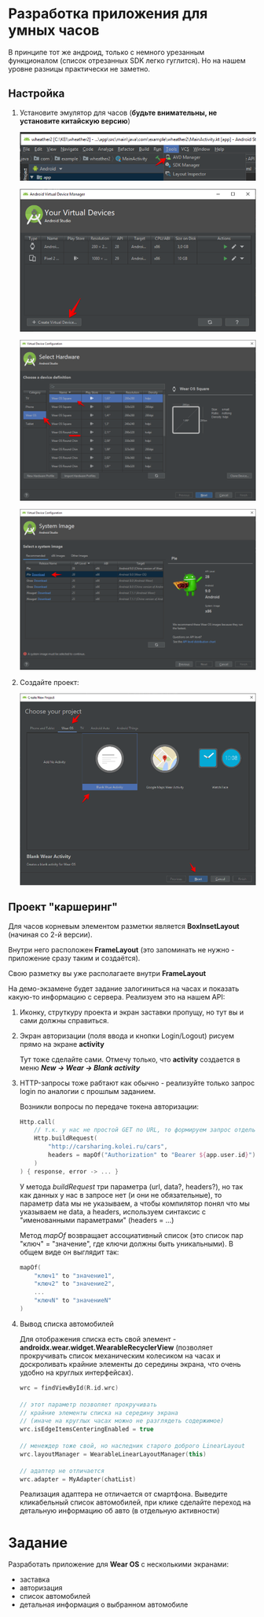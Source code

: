 # Разработка приложения для умных часов

В принципе тот же андроид, только с немного урезанным функционалом (список отрезанных SDK легко гуглится). Но на нашем уровне разницы практически не заметно.

## Настройка

1. Установите эмулятор для часов (**будьте внимательны, не установите китайскую версию**)

    ![](/img/as048.png)

    ![](/img/as049.png)

    ![](/img/as050.png)

    ![](/img/as051.png)

2. Создайте проект:

    ![](/img/as052.png)

## Проект "каршеринг"

Для часов корневым элементом разметки является **BoxInsetLayout** (начиная со 2-й версии). 

Внутри него расположен **FrameLayout** (это запоминать не нужно - приложение сразу таким и создаётся).

Свою разметку вы уже располагаете внутри **FrameLayout**

На демо-экзамене будет задание залогиниться на часах и показать какую-то информацию с сервера. Реализуем это на нашем API:

1. Иконку, струткуру проекта и экран заставки пропущу, но тут вы и сами должны справиться.

2. Экран авторизации (поля ввода и кнопки Login/Logout) рисуем прямо на экране **activity**

    Тут тоже сделайте сами. Отмечу только, что **activity** создается в меню ***New -> Wear -> Blank activity***

3. HTTP-запросы тоже рабтают как обычно - реализуйте только запрос login по аналогии с прошлым заданием.

    Возникли вопросы по передаче токена авторизации:

    ```kt
    Http.call(
        // т.к. у нас не простой GET по URL, то формируем запрос отдельным методом
        Http.buildRequest(
            "http://carsharing.kolei.ru/cars",
            headers = mapOf("Authorization" to "Bearer ${app.user.id}")
        )
    ) { response, error -> ... }
    ```

    У метода *buildRequest* три параметра (url, data?, headers?), но так как данных у нас в запросе нет (и они не обязательные), то параметр data мы не указываем, а чтобы компилятор понял что мы указываем не data, а headers, используем синтаксис с "именованными параметрами" (headers = ...)

    Метод *mapOf* возвращает ассоциативный список (это список пар "ключ" = "значение", где ключи должны быть уникальными). В общем виде он выглядит так:

    ```kt
    mapOf(
        "ключ1" to "значение1",
        "ключ2" to "значение2",
        ...
        "ключN" to "значениеN"
    )
    ```

4. Вывод списка автомобилей

    Для отображения списка есть свой элемент - **androidx.wear.widget.WearableRecyclerView** (позволяет прокручивать список механическим колесиком на часах и доскроливать крайние элементы до середины экрана, что очень удобно на круглых интерфейсах).

    ```kt
    wrc = findViewById(R.id.wrc)

    // этот параметр позволяет прокручивать 
    // крайние элементы списка на середину экрана 
    // (иначе на круглых часах можно не разглядеть содержимое)
    wrc.isEdgeItemsCenteringEnabled = true

    // менеждер тоже свой, но наследник старого доброго LinearLayout
    wrc.layoutManager = WearableLinearLayoutManager(this)

    // адаптер не отличается
    wrc.adapter = MyAdapter(chatList)
    ```

    Реализация адаптера не отличается от смартфона. Выведите кликабельный список автомобилей, при клике сделайте переход на детальную информацию об авто (в отдельную активности)

# Задание

Разработать приложение для **Wear OS** c несколькими экранами:

* заставка
* авторизация
* список автомобилей
* детальная информация о выбранном автомобиле
